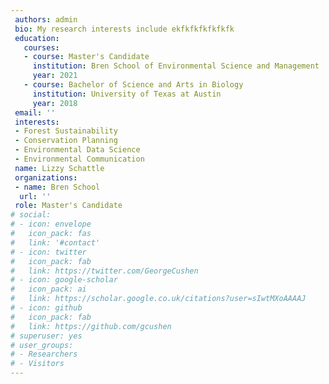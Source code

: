 ```yaml
---
 authors: admin
 bio: My research interests include ekfkfkfkfkfkfk
 education:
   courses:
   - course: Master's Candidate
     institution: Bren School of Environmental Science and Management
     year: 2021
   - course: Bachelor of Science and Arts in Biology
     institution: University of Texas at Austin
     year: 2018
 email: ''
 interests:
 - Forest Sustainability
 - Conservation Planning
 - Environmental Data Science
 - Environmental Communication
 name: Lizzy Schattle
 organizations:
 - name: Bren School
  url: ''
 role: Master's Candidate
# social:
# - icon: envelope
#   icon_pack: fas
#   link: '#contact'
# - icon: twitter
#   icon_pack: fab
#   link: https://twitter.com/GeorgeCushen
# - icon: google-scholar
#   icon_pack: ai
#   link: https://scholar.google.co.uk/citations?user=sIwtMXoAAAAJ
# - icon: github
#   icon_pack: fab
#   link: https://github.com/gcushen
# superuser: yes
# user_groups:
# - Researchers
# - Visitors
---
```



